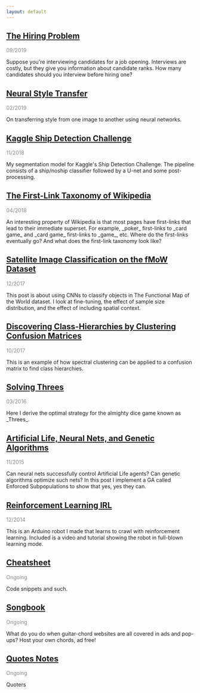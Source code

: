 ```yaml
---
layout: default
---
```


## [The Hiring Problem](hiring-problem.html)

<p style="opacity:0.5">09/2019</p>
Suppose you're interviewing candidates for a job opening. Interviews are costly, but they give you information about candidate ranks.  How many candidates should you interview before hiring one?

## [Neural Style Transfer](neural-style-transfer.html)

<p style="opacity:0.5">02/2019</p>
On transferring style from one image to another using neural networks.

## [Kaggle Ship Detection Challenge](airbus.html)

<p style="opacity:0.5">11/2018</p>
My segmentation model for Kaggle's Ship Detection Challenge.  The pipeline consists of a ship/noship classifier followed by a U-net and some post-processing.

## [The First-Link Taxonomy of Wikipedia](wikilinks.html)

<p style="opacity:0.5">04/2018</p>
An interesting property of Wikipedia is that most pages have first-links that lead to their immediate superset.  For example, _poker_ first-links to _card game_ and _card game_ first-links to _game_, etc.  Where do the first-links eventually go?  And what does the first-link taxonomy look like?

## [Satellite Image Classification on the fMoW Dataset](fmow.html)

<p style="opacity:0.5">12/2017</p>
This post is about using CNNs to classify objects in The Functional Map of the World dataset. I look at fine-tuning, the effect of sample size distribution, and the effect of including spatial context.

## [Discovering Class-Hierarchies by Clustering Confusion Matrices](cm-clustering.html)

<p style="opacity:0.5">10/2017</p>
This is an example of how spectral clustering can be applied to a confusion matrix to find class hierarchies.

## [Solving Threes](bellman.md)

<p style="opacity:0.5">03/2016</p>
Here I derive the optimal strategy for the almighty dice game known as _Threes_.

## [Artificial Life, Neural Nets, and Genetic Algorithms](neuroev.html)

<p style="opacity:0.5">11/2015</p>
Can neural nets successfully control Artificial Life agents?  Can genetic algorithms optimize such nets?  In this post I implement a GA called Enforced Subpopulations to show that yes, yes they can.

## [Reinforcement Learning IRL](rl.html)

<p style="opacity:0.5">12/2014</p>
This is an Arduino robot I made that learns to crawl with reinforcement learning.  Included is a video and tutorial showing the robot in full-blown learning mode.

## [Cheatsheet](cheatsheet.html)

<p style="opacity:0.5">Ongoing</p>
Code snippets and such.

## [Songbook](songbook.html)

<p style="opacity:0.5">Ongoing</p>
What do you do when guitar-chord websites are all covered in ads and pop-ups?  Host your own chords, ad free!

## [Quotes Notes](quotes-notes.html)

<p style="opacity:0.5">Ongoing</p>

Quoters

<br />